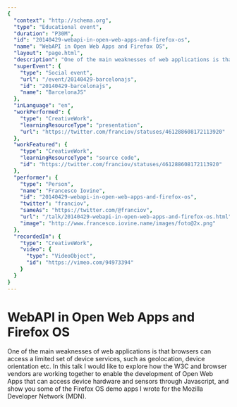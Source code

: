 ```yaml
---
{
  "context": "http://schema.org",
  "type": "Educational event",
  "duration": "P30M",
  "id": "20140429-webapi-in-open-web-apps-and-firefox-os",
  "name": "WebAPI in Open Web Apps and Firefox OS",
  "layout": "page.html",
  "description": "One of the main weaknesses of web applications is that browsers can access a limited set of device services, such as geolocation, device orientation etc. In this talk I would like to explore how the W3C and browser vendors are working together to enable the development of Open Web Apps that can access device hardware and sensors through Javascript, and show you some of the Firefox OS demo apps I wrote for the Mozilla Developer Network (MDN).",
  "superEvent": {
    "type": "Social event",
    "url": "/event/20140429-barcelonajs",
    "id": "20140429-barcelonajs",
    "name": "BarcelonaJS"
  },
  "inLanguage": "en",
  "workPerformed": {
    "type": "CreativeWork",
    "learningResourceType": "presentation",
    "url": "https://twitter.com/franciov/statuses/461288608172113920"
  },
  "workFeatured": {
    "type": "CreativeWork",
    "learningResourceType": "source code",
    "id": "https://twitter.com/franciov/statuses/461288608172113920"
  },
  "performer": {
    "type": "Person",
    "name": "Francesco Iovine",
    "id": "20140429-webapi-in-open-web-apps-and-firefox-os",
    "twitter": "franciov",
    "sameAs": "https://twitter.com/@franciov",
    "url": "/talk/20140429-webapi-in-open-web-apps-and-firefox-os.html",
    "image": "http://www.francesco.iovine.name/images/foto@2x.png"
  },
  "recordedIn": {
    "type": "CreativeWork",
    "video": {
      "type": "VideoObject",
      "id": "https://vimeo.com/94973394"
    }
  }
}
---
```

# WebAPI in Open Web Apps and Firefox OS

One of the main weaknesses of web applications is that browsers can access a limited set of device services, such as geolocation, device orientation etc. In this talk I would like to explore how the W3C and browser vendors are working together to enable the development of Open Web Apps that can access device hardware and sensors through Javascript, and show you some of the Firefox OS demo apps I wrote for the Mozilla Developer Network (MDN).